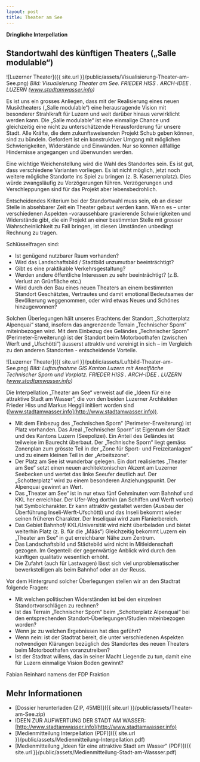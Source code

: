 ```yaml
---
layout: post
title: Theater am See
---
```


**Dringliche Interpellation**

## Standortwahl des künftigen Theaters („Salle modulable“)

![Luzerner Theater]({{ site.url }}/public/assets/Visualisierung-Theater-am-See.png)
*Bild: Visualisierung Theater am See. FRIEDER HISS . ARCH-IDEE . LUZERN (www.stadtamwasser.info)*

Es ist uns ein grosses Anliegen, dass mit der Realisierung eines neuen Musiktheaters („Salle modulable“) eine herausragende Vision mit besonderer Strahlkraft für Luzern und weit darüber hinaus verwirklicht werden kann. Die „Salle modulable“ ist eine einmalige Chance und gleichzeitig eine nicht zu unterschätzende Herausforderung für unsere Stadt. Alle Kräfte, die dem zukunftsweisenden Projekt Schub geben können, sind zu bündeln. Gefordert ist ein konstruktiver Umgang mit möglichen Schwierigkeiten, Widerstände und Einwänden. Nur so können allfällige Hindernisse angegangen und überwunden werden.

Eine wichtige Weichenstellung wird die Wahl des Standortes sein. Es ist gut, dass verschiedene Varianten vorliegen. Es ist nicht möglich, jetzt noch weitere mögliche Standorte ins Spiel zu bringen (z. B. Kasernenplatz). Dies würde zwangsläufig zu Verzögerungen führen. Verzögerungen und Verschleppungen sind für das Projekt aber lebensbedrohlich. 

Entscheidendes Kriterium bei der Standortwahl muss sein, ob an dieser Stelle in absehbarer Zeit ein Theater gebaut werden kann. Wenn es – unter verschiedenen Aspekten -voraussehbare gravierende Schwierigkeiten und Widerstände gibt, die ein Projekt an einer bestimmten Stelle mit grosser Wahrscheinlichkeit zu Fall bringen, ist diesen Umständen unbedingt Rechnung zu tragen. 

Schlüsselfragen sind:	

-	Ist genügend nutzbarer Raum vorhanden?
-	Wird das Landschaftsbild / Stadtbild unzumutbar beeinträchtigt?
-	Gibt es eine praktikable Verkehrsgestaltung?
-	Werden andere öffentliche Interessen zu sehr beeinträchtigt? (z.B. Verlust an Grünfläche etc.)
-	Wird durch den Bau eines neuen Theaters an einem bestimmten Standort Geschätztes, Vertrautes und damit emotional Bedeutsames der Bevölkerung weggenommen, oder wird etwas Neues und Schönes hinzugewonnen?

Solchen Überlegungen hält unseres Erachtens der Standort „Schotterplatz Alpenquai“ stand, insofern das angrenzende Terrain „Technischer Sporn“ miteinbezogen wird. Mit dem Einbezug des Geländes „Technischer Sporn“ (Perimeter-Erweiterung) ist der Standort beim Motorboothafen (zwischen Werft und „Ufschötti“) äusserst attraktiv und vereinigt in sich – im Vergleich zu den anderen Standorten - entscheidende Vorteile. 

![Luzerner Theater]({{ site.url }}/public/assets/Luftbild-Theater-am-See.png)
*Bild: Luftaufnahme GIS Kanton Luzern mit Arealfläche Technischer Sporn und Vorplatz. FRIEDER HISS . ARCH-IDEE . LUZERN (www.stadtamwasser.info)*

Die Interpellation „Theater am See“ verweist auf die „Ideen für eine attraktive Stadt am Wasser“, die von den beiden Luzerner Architekten Frieder Hiss und Markus Heggli initiiert worden sind ([www.stadtamwasser.info](http://www.stadtamwasser.info)).

-	Mit dem Einbezug des „Technischen Sporn“ (Perimeter-Erweiterung) ist Platz vorhanden. Das Areal „Technischer Sporn“ ist Eigentum der Stadt und des Kantons Luzern (Seepolizei). Ein Anteil des Geländes ist teilweise im Baurecht überbaut. Der „Technische Sporn“ liegt gemäss Zonenplan zum grösste Teil in der „Zone für Sport- und Freizeitanlagen“ und zu einem kleinen Teil in der „Arbeitszone“.
-	 Der Platz am See ist wunderbar gelegen. Ein dort realisiertes „Theater am See“ setzt einen neuen architektonischen Akzent am Luzerner Seebecken und wertet das linke Seeufer deutlich auf. Der „Schotterplatz“ wird zu einem besonderen Anziehungspunkt. Der Alpenquai gewinnt an Wert.
-	Das „Theater am See“ ist in nur etwa fünf Gehminuten vom Bahnhof und KKL her erreichbar. Der Ufer-Weg dorthin (an Schiffen und Werft vorbei) hat Symbolcharakter. Er kann attraktiv gestaltet werden (Ausbau der Überführung Inseli-Werft-Ufschötti) und das Inseli bekommt wieder seinen früheren Charakter. Der Inseliquai wird zum Flanierbereich. 
-	Das Gebiet Bahnhof/ KKL/Universität wird nicht überbeladen und bietet weiterhin Platz (z. B. für die „Määs“) Gleichzeitig bekommt Luzern ein „Theater am See“ in gut erreichbarer Nähe zum Zentrum.
-	Das Landschaftsbild und Städtebild wird nicht in Mitleidenschaft gezogen. Im Gegenteil: der gegenwärtige Anblick wird durch den künftigen qualitativ wesentlich erhöht. 
-	Die Zufahrt (auch für Lastwagen) lässt sich viel unproblematischer bewerkstelligen als beim Bahnhof oder an der Reuss.

Vor dem Hintergrund solcher Überlegungen stellen wir an den Stadtrat folgende Fragen:

-	Mit welchen politischen Widerständen ist bei den einzelnen Standortvorschlägen zu rechnen?
-	Ist das Terrain „Technischer Sporn“ beim „Schotterplatz Alpenquai“ bei den entsprechenden Standort-Überlegungen/Studien miteinbezogen worden?
-	Wenn ja: zu welchen Ergebnissen hat dies geführt?
-	Wenn nein: ist der Stadtrat bereit, die unter verschiedenen Aspekten notwendigen Klärungen bezüglich des Standortes des neuen Theaters beim Motorboothafen voranzutreiben?
-	Ist der Stadtrat willens, das in seiner Macht Liegende zu tun, damit eine für Luzern einmalige Vision Boden gewinnt? 

Fabian Reinhard 
namens der FDP Fraktion

## Mehr Informationen
- [Dossier herunterladen (ZIP, 45MB)]({{ site.url }}/public/assets/Theater-am-See.zip)
- IDEEN ZUR AUFWERTUNG DER STADT AM WASSER: [http://www.stadtamwasser.info](http://www.stadtamwasser.info)
- [Medienmitteilung Interpellation (PDF)]({{ site.url }}/public/assets/Medienmitteilung-Interpellation.pdf)
- [Medienmitteilung „Ideen für eine attraktive Stadt am Wasser“ (PDF)]({{ site.url }}/public/assets/Medienmitteilung-Stadt-am-Wassser.pdf)

